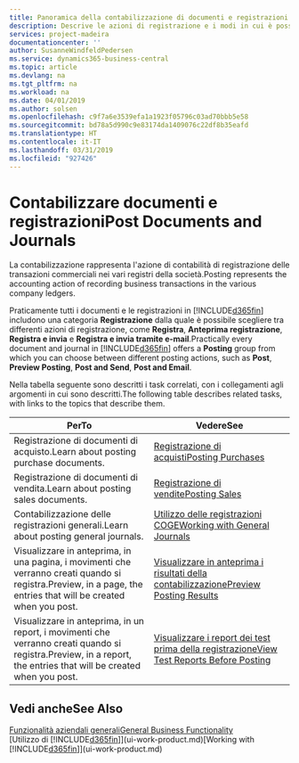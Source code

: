 ```yaml
---
title: Panoramica della contabilizzazione di documenti e registrazioni | Documenti Microsoft
description: Descrive le azioni di registrazione e i modi in cui è possibile contabilizzare documenti e registrazioni.
services: project-madeira
documentationcenter: ''
author: SusanneWindfeldPedersen
ms.service: dynamics365-business-central
ms.topic: article
ms.devlang: na
ms.tgt_pltfrm: na
ms.workload: na
ms.date: 04/01/2019
ms.author: solsen
ms.openlocfilehash: c9f7a6e3539efa1a1923f05796c03ad70bbb5e58
ms.sourcegitcommit: bd78a5d990c9e83174da1409076c22df8b35eafd
ms.translationtype: HT
ms.contentlocale: it-IT
ms.lasthandoff: 03/31/2019
ms.locfileid: "927426"
---
```

# <a name="post-documents-and-journals"></a><span data-ttu-id="05c80-103">Contabilizzare documenti e registrazioni</span><span class="sxs-lookup"><span data-stu-id="05c80-103">Post Documents and Journals</span></span>
<span data-ttu-id="05c80-104">La contabilizzazione rappresenta l'azione di contabilità di registrazione delle transazioni commerciali nei vari registri della società.</span><span class="sxs-lookup"><span data-stu-id="05c80-104">Posting represents the accounting action of recording business transactions in the various company ledgers.</span></span>

<span data-ttu-id="05c80-105">Praticamente tutti i documenti e le registrazioni in [!INCLUDE[d365fin](includes/d365fin_md.md)] includono una categoria **Registrazione** dalla quale è possibile scegliere tra differenti azioni di registrazione, come **Registra**, **Anteprima registrazione**, **Registra e invia** e **Registra e invia tramite e-mail**.</span><span class="sxs-lookup"><span data-stu-id="05c80-105">Practically every document and journal in [!INCLUDE[d365fin](includes/d365fin_md.md)] offers a **Posting** group from which you can choose between different posting actions, such as **Post**, **Preview Posting**, **Post and Send**, **Post and Email**.</span></span>

<span data-ttu-id="05c80-106">Nella tabella seguente sono descritti i task correlati, con i collegamenti agli argomenti in cui sono descritti.</span><span class="sxs-lookup"><span data-stu-id="05c80-106">The following table describes related tasks, with links to the topics that describe them.</span></span>

| <span data-ttu-id="05c80-107">Per</span><span class="sxs-lookup"><span data-stu-id="05c80-107">To</span></span> | <span data-ttu-id="05c80-108">Vedere</span><span class="sxs-lookup"><span data-stu-id="05c80-108">See</span></span> |
| --- | --- |
| <span data-ttu-id="05c80-109">Registrazione di documenti di acquisto.</span><span class="sxs-lookup"><span data-stu-id="05c80-109">Learn about posting purchase documents.</span></span> |[<span data-ttu-id="05c80-110">Registrazione di acquisti</span><span class="sxs-lookup"><span data-stu-id="05c80-110">Posting Purchases</span></span>](ui-post-purchases.md) |
| <span data-ttu-id="05c80-111">Registrazione di documenti di vendita.</span><span class="sxs-lookup"><span data-stu-id="05c80-111">Learn about posting sales documents.</span></span> |[<span data-ttu-id="05c80-112">Registrazione di vendite</span><span class="sxs-lookup"><span data-stu-id="05c80-112">Posting Sales</span></span>](ui-post-sales.md) |
| <span data-ttu-id="05c80-113">Contabilizzazione delle registrazioni generali.</span><span class="sxs-lookup"><span data-stu-id="05c80-113">Learn about posting general journals.</span></span> |[<span data-ttu-id="05c80-114">Utilizzo delle registrazioni COGE</span><span class="sxs-lookup"><span data-stu-id="05c80-114">Working with General Journals</span></span>](ui-work-general-journals.md) |
| <span data-ttu-id="05c80-115">Visualizzare in anteprima, in una pagina, i movimenti che verranno creati quando si registra.</span><span class="sxs-lookup"><span data-stu-id="05c80-115">Preview, in a page, the entries that will be created when you post.</span></span> |[<span data-ttu-id="05c80-116">Visualizzare in anteprima i risultati della contabilizzazione</span><span class="sxs-lookup"><span data-stu-id="05c80-116">Preview Posting Results</span></span>](ui-how-preview-post-results.md) |
| <span data-ttu-id="05c80-117">Visualizzare in anteprima, in un report, i movimenti che verranno creati quando si registra.</span><span class="sxs-lookup"><span data-stu-id="05c80-117">Preview, in a report, the entries that will be created when you post.</span></span> |[<span data-ttu-id="05c80-118">Visualizzare i report dei test prima della registrazione</span><span class="sxs-lookup"><span data-stu-id="05c80-118">View Test Reports Before Posting</span></span>](ui-how-view-test-reports-posting.md) |

## <a name="see-also"></a><span data-ttu-id="05c80-119">Vedi anche</span><span class="sxs-lookup"><span data-stu-id="05c80-119">See Also</span></span>
[<span data-ttu-id="05c80-120">Funzionalità aziendali generali</span><span class="sxs-lookup"><span data-stu-id="05c80-120">General Business Functionality</span></span>](ui-across-business-areas.md)  
<span data-ttu-id="05c80-121">[Utilizzo di [!INCLUDE[d365fin](includes/d365fin_md.md)]](ui-work-product.md)</span><span class="sxs-lookup"><span data-stu-id="05c80-121">[Working with [!INCLUDE[d365fin](includes/d365fin_md.md)]](ui-work-product.md)</span></span>

